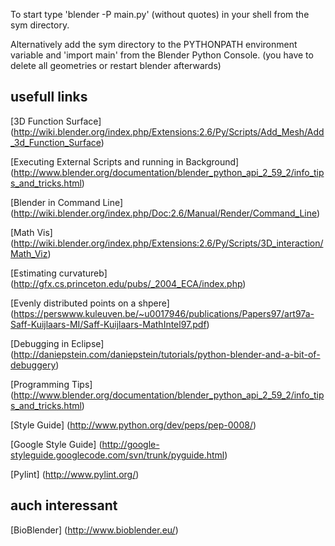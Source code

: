 To start type 'blender -P main.py' (without quotes) in your shell from the sym directory.

Alternatively add the sym directory to the PYTHONPATH environment variable and 'import main' from the Blender Python Console. (you have to delete all geometries or restart blender afterwards)

usefull links
-------------

[3D Function Surface] (http://wiki.blender.org/index.php/Extensions:2.6/Py/Scripts/Add_Mesh/Add_3d_Function_Surface)

[Executing External Scripts and running in Background] (http://www.blender.org/documentation/blender_python_api_2_59_2/info_tips_and_tricks.html)


[Blender in Command Line] (http://wiki.blender.org/index.php/Doc:2.6/Manual/Render/Command_Line)


[Math Vis] (http://wiki.blender.org/index.php/Extensions:2.6/Py/Scripts/3D_interaction/Math_Viz)


[Estimating curvatureb] (http://gfx.cs.princeton.edu/pubs/_2004_ECA/index.php)


[Evenly distributed points on a shpere] (https://perswww.kuleuven.be/~u0017946/publications/Papers97/art97a-Saff-Kuijlaars-MI/Saff-Kuijlaars-MathIntel97.pdf)


[Debugging in Eclipse] (http://daniepstein.com/daniepstein/tutorials/python-blender-and-a-bit-of-debuggery)


[Programming Tips] (http://www.blender.org/documentation/blender_python_api_2_59_2/info_tips_and_tricks.html)


[Style Guide] (http://www.python.org/dev/peps/pep-0008/)


[Google Style Guide] (http://google-styleguide.googlecode.com/svn/trunk/pyguide.html)


[Pylint] (http://www.pylint.org/)



auch interessant
----------------

[BioBlender] (http://www.bioblender.eu/)
